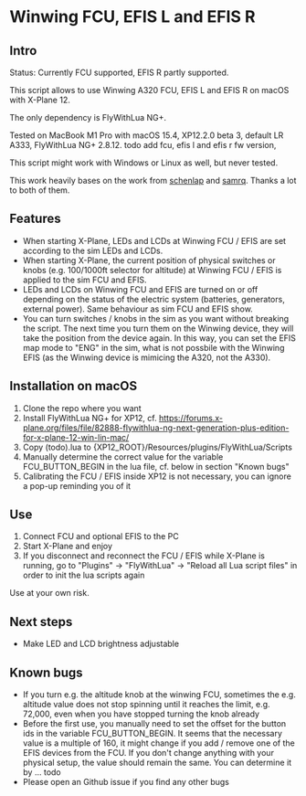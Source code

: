 # Winwing FCU, EFIS L and EFIS R

## Intro

Status: Currently FCU supported, EFIS R partly supported.

This script allows to use Winwing A320 FCU, EFIS L and EFIS R on macOS with X-Plane 12.

The only dependency is FlyWithLua NG+.

Tested on MacBook M1 Pro with macOS 15.4, XP12.2.0 beta 3, default LR A333, FlyWithLua NG+ 2.8.12. todo add fcu, efis l and efis r fw version, 

This script might work with Windows or Linux as well, but never tested. 

This work heavily bases on the work from [schenlap](https://github.com/schenlap/winwing_fcu) and [samrq](https://github.com/samrq/winwing_fcu/tree/main). Thanks a lot to both of them. 

## Features

* When starting X-Plane, LEDs and LCDs at Winwing FCU / EFIS are set according to the sim LEDs and LCDs. 
* When starting X-Plane, the current position of physical switches or knobs (e.g. 100/1000ft selector for altitude) at Winwing FCU / EFIS is applied to the sim FCU and EFIS.
* LEDs and LCDs on Winwing FCU and EFIS are turned on or off depending on the status of the electric system (batteries, generators, external power). Same behaviour as sim FCU and EFIS show.
* You can turn switches / knobs in the sim as you want without breaking the script. The next time you turn them on the Winwing device, they will take the position from the device again. In this way, you can set the EFIS map mode to "ENG" in the sim, what is not possbile with the Winwing EFIS (as the Winwing device is mimicing the A320, not the A330).

## Installation on macOS

1. Clone the repo where you want
2. Install FlyWithLua NG+ for XP12, cf. https://forums.x-plane.org/files/file/82888-flywithlua-ng-next-generation-plus-edition-for-x-plane-12-win-lin-mac/
3. Copy (todo).lua to {XP12_ROOT}/Resources/plugins/FlyWithLua/Scripts
4. Manually determine the correct value for the variable FCU_BUTTON_BEGIN in the lua file, cf. below in section "Known bugs" 
5. Calibrating the FCU / EFIS inside XP12 is not necessary, you can ignore a pop-up reminding you of it

## Use

1. Connect FCU and optional EFIS to the PC
2. Start X-Plane and enjoy
3. If you disconnect and reconnect the FCU / EFIS while X-Plane is running, go to "Plugins" -> "FlyWithLua" -> "Reload all Lua script files" in order to init the lua scripts again

Use at your own risk. 

## Next steps
* Make LED and LCD brightness adjustable

## Known bugs
* If you turn e.g. the altitude knob at the winwing FCU, sometimes the e.g. altitude value does not stop spinning until it reaches the limit, e.g. 72,000, even when you have stopped turning the knob already
* Before the first use, you manually need to set the offset for the button ids in the variable FCU_BUTTON_BEGIN. It seems that the necessary value is a multiple of 160, it might change if you add / remove one of the EFIS devices from the FCU. If you don't change anything with your physical setup, the value should remain the same. You can determine it by ... todo 
* Please open an Github issue if you find any other bugs


